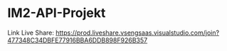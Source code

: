 # IM2-API-Projekt

Link Live Share: https://prod.liveshare.vsengsaas.visualstudio.com/join?477348C34DBFE77916BBA6DDB898F926B357
